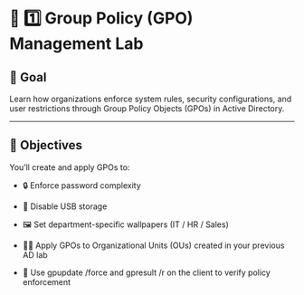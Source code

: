 # 🧱 1️⃣ Group Policy (GPO) Management Lab

## 🎯 Goal
Learn how organizations enforce system rules, security configurations, and user restrictions through Group Policy Objects (GPOs) in Active Directory.

---

## 🧩 Objectives

You’ll create and apply GPOs to:

- 🔒 Enforce password complexity

- 🚫 Disable USB storage

- 🖼️ Set department-specific wallpapers (IT / HR / Sales)

- 🧑‍💻 Apply GPOs to Organizational Units (OUs) created in your previous AD lab

- 🔁 Use gpupdate /force and gpresult /r on the client to verify policy enforcement
